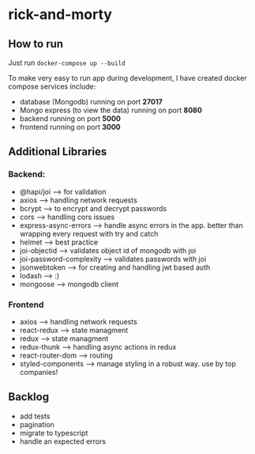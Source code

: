 # rick-and-morty

## How to run

Just run `docker-compose up --build`

To make very easy to run app during development, I have created docker compose services include: 
- database (Mongodb) running on port **27017**
- Mongo express (to view the data) running on port **8080**
- backend running on port **5000**
- frontend running on port **3000**

## Additional Libraries

### Backend:
- @hapi/joi --> for validation
- axios --> handling network requests
- bcrypt --> to encrypt and decrypt passwords
- cors --> handling cors issues
- express-async-errors --> handle async errors in the app. better than wrapping every request with try and catch
- helmet --> best practice
- joi-objectid --> validates object id of mongodb with joi
- joi-password-complexity --> validates passwords with joi
- jsonwebtoken --> for creating and handling jwt based auth
- lodash --> :)
- mongoose --> mongodb client


### Frontend
- axios --> handling network requests
- react-redux --> state managment
- redux --> state managment
- redux-thunk --> handling async actions in redux
- react-router-dom --> routing
- styled-components --> manage styling in a robust way. use by top companies!


## Backlog
- add tests
- pagination
- migrate to typescript
- handle an expected errors
